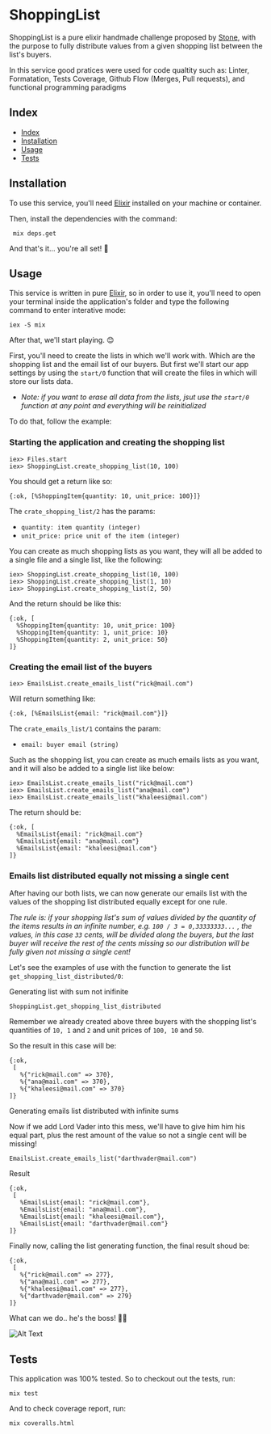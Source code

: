 # ShoppingList

ShoppingList is a pure elixir handmade challenge proposed by [Stone](https://www.stone.com.br/), with the purpose to fully distribute values from a given shopping list between the list's buyers.

In this service good pratices were used for code qualtity such as: Linter, Formatation, Tests Coverage, Github Flow (Merges, Pull requests), and functional programming paradigms

## **Index**

* [Index](https://github.com/ricksonoliveira/shopping-list-challenge#index)
* [Installation](https://github.com/ricksonoliveira/shopping-list-challenge#installation)
* [Usage](https://github.com/ricksonoliveira/shopping-list-challenge#usage)
* [Tests](https://github.com/ricksonoliveira/shopping-list-challenge#tests)

## **Installation**

To use this service, you'll need [Elixir](https://elixir-lang.org/install.html) installed on your machine or container.

Then, install the dependencies with the command:

```console
 mix deps.get
 ```

And that's it... you're all set! 🎉

## **Usage**

This service is written in pure [Elixir](https://elixir-lang.org/docs.html), so in order to use it, you'll need to open your terminal inside the application's folder and type the following command to enter interative mode:

```console
iex -S mix
```

After that, we'll start playing. 😊

First, you'll need to create the lists in which we'll work with. Which are the shopping list and the email list of our buyers. But first we'll start our app settings by using the `start/0` function that will create the files in which will store our lists data.

* *Note: if you want to erase all data from the lists, jsut use the `start/0` function at any point and everything will be reinitialized*

To do that, follow the example:

### Starting the application and creating the shopping list

```console
iex> Files.start
iex> ShoppingList.create_shopping_list(10, 100)
```

You should get a return like so:

```console
{:ok, [%ShoppingItem{quantity: 10, unit_price: 100}]}
```

The `crate_shopping_list/2` has the params:

* `quantity: item quantity (integer)`
* `unit_price: price unit of the item (integer)`

You can create as much shopping lists as you want, they will all be added to a single file and a single list, like the following:

```console
iex> ShoppingList.create_shopping_list(10, 100)
iex> ShoppingList.create_shopping_list(1, 10)
iex> ShoppingList.create_shopping_list(2, 50)
```

And the return should be like this:

```console
{:ok, [
  %ShoppingItem{quantity: 10, unit_price: 100}
  %ShoppingItem{quantity: 1, unit_price: 10}
  %ShoppingItem{quantity: 2, unit_price: 50}
]}
```

### Creating the email list of the buyers

```console
iex> EmailsList.create_emails_list("rick@mail.com")
```

Will return something like:

```console
{:ok, [%EmailsList{email: "rick@mail.com"}]}
```

The `crate_emails_list/1` contains the param:

* `email: buyer email (string)`

Such as the shopping list, you can create as much emails lists as you want, and it will also be added to a single list like below:

```console
iex> EmailsList.create_emails_list("rick@mail.com")
iex> EmailsList.create_emails_list("ana@mail.com")
iex> EmailsList.create_emails_list("khaleesi@mail.com")
```

The return should be:

```console
{:ok, [
  %EmailsList{email: "rick@mail.com"}
  %EmailsList{email: "ana@mail.com"}
  %EmailsList{email: "khaleesi@mail.com"}
]}
```

### **Emails list distributed equally not missing a single cent**

After having our both lists, we can now generate our emails list with the values of the shopping list distributed equally except for one rule.

*The rule is: if your shopping list's sum of values divided by the quantity of the items results in an infinite number, e.g. `100 / 3 = 0,33333333...` , the values, in this case `33` cents, will be divided along the buyers, but the last buyer will receive the rest of the cents missing so our distribution will be fully given not missing a single cent!*

Let's see the examples of use with the function to generate the list `get_shopping_list_distributed/0`:

Generating list with sum not inifinite

```console
ShoppingList.get_shopping_list_distributed
```

Remember we already created above three buyers with the shopping list's quantities of `10, 1` and `2` and unit prices of `100, 10` and `50`.

So the result in this case will be:

```console
{:ok,
 [
   %{"rick@mail.com" => 370},
   %{"ana@mail.com" => 370},
   %{"khaleesi@mail.com" => 370}
]}
```

Generating emails list distributed with infinite sums

Now if we add Lord Vader into this mess, we'll have to give him him his equal part, plus the rest amount of the value so not a single cent will be missing!

```console
EmailsList.create_emails_list("darthvader@mail.com")
```

Result

```console
{:ok,
 [
   %EmailsList{email: "rick@mail.com"},
   %EmailsList{email: "ana@mail.com"},
   %EmailsList{email: "khaleesi@mail.com"},
   %EmailsList{email: "darthvader@mail.com"}
]}

```

Finally now, calling the list generating function, the final result shoud be:

```console
{:ok,
 [
   %{"rick@mail.com" => 277},
   %{"ana@mail.com" => 277},
   %{"khaleesi@mail.com" => 277},
   %{"darthvader@mail.com" => 279}
]}
```

What can we do.. he's the boss! 🤷‍♂️

![Alt Text](https://media2.giphy.com/media/ylyUQnqAdMNs4QITOE/giphy.gif?cid=ecf05e4759bca6r354lmkuyi533fiot942d7yjqokk5etnc9&rid=giphy.gif&ct=g)

## **Tests**

This application was 100% tested. So to checkout out the tests, run:

```console
mix test
```

And to check coverage report, run:

```console
mix coveralls.html
```
